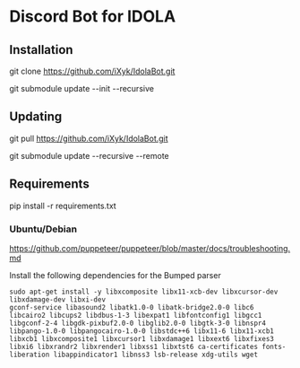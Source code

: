 # Discord Bot for IDOLA

## Installation

git clone https://github.com/iXyk/IdolaBot.git

git submodule update --init --recursive

## Updating

git pull https://github.com/iXyk/IdolaBot.git

git submodule update --recursive --remote

## Requirements

pip install -r requirements.txt

### Ubuntu/Debian

<https://github.com/puppeteer/puppeteer/blob/master/docs/troubleshooting.md>

Install the following dependencies for the Bumped parser

    sudo apt-get install -y libxcomposite libx11-xcb-dev libxcursor-dev libxdamage-dev libxi-dev
    gconf-service libasound2 libatk1.0-0 libatk-bridge2.0-0 libc6 libcairo2 libcups2 libdbus-1-3 libexpat1 libfontconfig1 libgcc1 libgconf-2-4 libgdk-pixbuf2.0-0 libglib2.0-0 libgtk-3-0 libnspr4 libpango-1.0-0 libpangocairo-1.0-0 libstdc++6 libx11-6 libx11-xcb1 libxcb1 libxcomposite1 libxcursor1 libxdamage1 libxext6 libxfixes3 libxi6 libxrandr2 libxrender1 libxss1 libxtst6 ca-certificates fonts-liberation libappindicator1 libnss3 lsb-release xdg-utils wget